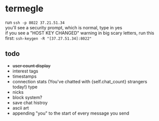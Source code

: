 # termegle
run `ssh -p 8022 37.21.51.34` <br>
you'll see a security prompt, which is normal, type in yes <br>
if you see a "HOST KEY CHANGED" warning in big scary letters, run this first: `ssh-keygen -R "[37.27.51.34]:8022"` <br>

## todo
- ~~user count display~~
- interest tags
- timestamps
- connection stats (You've chatted with {self.chat_count} strangers today!) type
- nicks
- block system?
- save chat histroy
- ascii art
- appending "you" to the start of every message you send